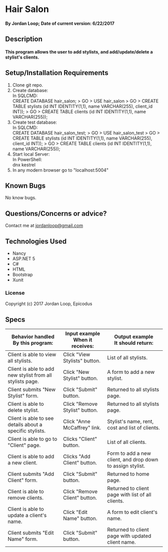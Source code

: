 
# Hair Salon


#### By Jordan Loop; Date of current version: 6/22/2017

## Description

#### This program allows the user to add stylists, and add/update/delete a stylist's clients.

## Setup/Installation Requirements

1. Clone git repo.
2. Create database:<br>
    In SQLCMD:<br>
    CREATE DATABASE hair_salon; > GO > USE hair_salon > GO > CREATE TABLE stylists (id INT IDENTITY(1,1), name VARCHAR(255), client_id INT)); > GO > CREATE TABLE clients (id INT IDENTITY(1,1), name VARCHAR(255));<br>
3. Create test database:<br>
    In SQLCMD:<br>
    CREATE DATABASE hair_salon_test; > GO > USE hair_salon_test > GO > CREATE TABLE stylists (id INT IDENTITY(1,1), name VARCHAR(255), client_id INT)); > GO > CREATE TABLE clients (id INT IDENTITY(1,1), name VARCHAR(255));<br>
4. Start local Server:<br>
    In PowerShell:<br>
      dnx kestrel<br>
5. In any modern browser go to "localhost:5004"

## Known Bugs

No know bugs.

## Questions/Concerns or advice?

Contact me at jordanloop@gmail.com

## Technologies Used

* Nancy
* ASP.NET 5
* C#
* HTML
* Bootstrap
* Xunit

### License

Copyright (c) 2017 Jordan Loop, Epicodus

## Specs

| Behavior handled<br>By this program:                      | Input example<br>When it receives: | Output example<br>It should return:                         |
|-----------------------------------------------------------|------------------------------------|-------------------------------------------------------------|
| Client is able to view all stylists.                      | Click "View Stylists" button.      | List of all stylists.                                       |
| Client is able to add new stylist from all stylists page. | Click "New Stylist" button.        | A form to add a new stylist.                                |
| Client submits "New Stylist" form.                        | Click "Submit" button.             | Returned to all stylists page.                              |
| Client is able to delete stylist.                         | Click "Remove Stylist" button.     | Returned to all stylists page.                              |
| Client is able to see details about a specific stylists.  | Click "Anne McCaffrey" link.       | Stylist's name, rent, cost and list of clients.             |
| Client is able to go to "Client" page.                    | Clicks "Client" button.            | List of all clients.                                        |
| Client is able to add a new client.                       | Clicks "Add Client" button.        | Form to add a new client, and drop down to assign stylist.  |
| Client submits "Add Client" form.                         | Click "Submit" button.             | Returned to home page.                                      |
| Client is able to remove clients.                         | Click "Remove Client" button.      | Returned to client page with list of all clients.           |
| Client is able to update a client's name.                 | Click "Edit Name" button.          | A form to edit client's name.                               |
| Client submits "Edit Name" form.                          | Click "Submit" button.             | Returned to client page with updated client name.           |
